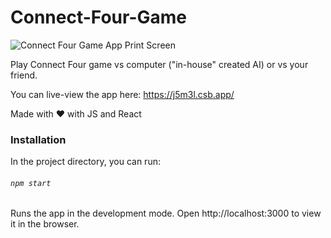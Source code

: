 # Connect-Four-Game

![Connect Four Game App Print Screen](https://uploads.codesandbox.io/uploads/user/3da8032e-cd8c-4966-8d2b-a74f580418b9/nuhf-connect_four.png)

Play Connect Four game vs computer ("in-house" created AI) or vs your friend.

You can live-view the app here: https://j5m3l.csb.app/

Made with ❤️ with JS and React

### Installation

In the project directory, you can run:

###### `npm start`

Runs the app in the development mode.
Open http://localhost:3000 to view it in the browser.
